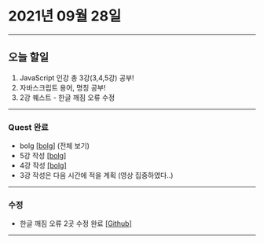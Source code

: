 2021년 09월 28일
===

---
오늘 할일
----

1. JavaScript 인강 총 3강(3,4,5강) 공부!
2. 자바스크립트 용어, 명칭 공부!
3. 2강 퀘스트 - 한글 깨짐 오류 수정

---

### Quest 완료
- bolg [[bolg]](https://blog.naver.com/gggyn12) (전체 보기)
- 5강 작성 [[bolg]](https://blog.naver.com/gggyn12/222520076004)
- 4강 작성 [[bolg]](https://blog.naver.com/gggyn12/222519931750)
- 3강 작성은 다음 시간에 적을 계획 (영상 집중하였다..)
---

### 수정

- 한글 깨짐 오류 2곳 수정 완료 [[Github]](https://github.com/narupee/WebDevCurriculum/blob/master/Quest02/Check/NEW.css)

---
